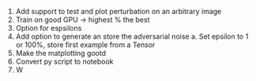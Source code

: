 1. Add support to test and plot perturbation on an arbitrary image
2. Train on good GPU -> highest % the best
3. Option for espsilons
4. Add option to generate an store the adversarial noise
	a. Set epsilon to 1 or 100%, store first example from a Tensor
5. Make the matplotting gootd
6. Convert py script to notebook
7. W
